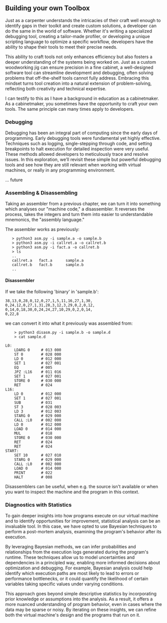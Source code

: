 
## Building your own Toolbox

Just as a carpenter understands the intricacies of their craft well enough
to identify gaps in their toolkit and create custom solutions, a developer
can do the same in the world of software. Whether it's writing a specialized
debugging tool, creating a tailor-made profiler, or developing a unique
scripting language to optimize a specific workflow, developers have
the ability to shape their tools to meet their precise needs.

This ability to craft tools not only enhances efficiency but also fosters
a deeper understanding of the systems being worked on. Just as a custom
woodworking jig can ensure precision in a fine cabinet, a well-designed
software tool can streamline development and debugging, often solving
problems that off-the-shelf tools cannot fully address. Embracing this
mindset turns tool creation into a natural extension of problem-solving,
reflecting both creativity and technical expertise.

I can testify to this as I have a background in education as a cabinetmaker.
As a cabinetmaker, you sometimes have the opportunity to craft your own tools.
The same principle can many times apply to developers.


### Debugging

Debugging has been an integral part of computing since
the early days of programming. Early debugging tools were
fundamental yet highly effective. Techniques such as logging,
single-stepping through code, and setting breakpoints to halt
execution for detailed inspection were very useful. These
methods allowed developers to meticulously trace and resolve
issues. In this exploration, we’ll revisit these simple but
powerful debugging tools and see how they are still relevant
when working with virtual machines, or really in any programming
environment.

... future



### Assembling & Disassembling

Taking an assembler from a previous chapter, we can turn it into something which
analyses our "machine code," a disassembler. It reverses the process,
takes the integers and turn them into easier to understandable mnemonics,
the "assembly language."

The assembler works as previously:

```shell
   > python3 asm.py -i sample.a -o sample.b
   > python3 asm.py -i callret.a -o callret.b
   > python3 asm.py -i fact.a -o callret.b
   > ls
   ..
   callret.a   fact.a      sample.a
   callret.b   fact.b      sample.b
   ..
```

#### Disassembler

If we take the following 'binary' in 'sample.b':

```code
38,13,0,28,0,12,0,27,1,5,11,16,27,1,30,
0,24,12,0,27,1,31,28,3,12,3,29,0,2,0,12,
0,14,0,18,30,0,24,24,27,10,29,0,2,0,14,
0,22,8
```

we can convert it into what it previously was
assembled from:

```shell
    > python3 disasm.py -i sample.b -o sample.d
    > cat sample.d
```

```assembler
L0:
	LDARG 0     # 013 000
	ST 0        # 028 000
	LD 0        # 012 000
	SET 1       # 027 001
	EQ          # 005
	JPZ :L16    # 011 016
	SET 1       # 027 001
	STORE 0     # 030 000
	RET         # 024
L16:
	LD 0        # 012 000
	SET 1       # 027 001
	SUB         # 031
	ST 3        # 028 003
	LD 3        # 012 003
	STARG 0     # 029 000
	CALL :L0    # 002 000
	LD 0        # 012 000
	LOAD 0      # 014 000
	MUL         # 018
	STORE 0     # 030 000
	RET         # 024
	RET         # 024
START:
	SET 10      # 027 010
	STARG 0     # 029 000
	CALL :L0    # 002 000
	LOAD 0      # 014 000
	PRINT       # 022
	HALT        # 008
```

Disassemblers can be useful, when e.g. the source isn't available
or when you want to inspect the machine and the program in this
context.


### Diagnostics with Statistics

To gain deeper insights into how programs execute on our virtual machine and to
identify opportunities for improvement, statistical analysis can be an invaluable
tool. In this case, we have opted to use Bayesian techniques to perform a
post-mortem analysis, examining the program's behavior after its execution.

By leveraging Bayesian methods, we can infer probabilities and relationships from
the execution logs generated during the program's runtime. These techniques allow
us to model uncertainties and dependencies in a principled way, enabling more
informed decisions about optimization and debugging. For example, Bayesian analysis
could help identify which execution paths are most likely to lead to errors or
performance bottlenecks, or it could quantify the likelihood of certain variables
taking specific values under varying conditions.

This approach goes beyond simple descriptive statistics by incorporating prior
knowledge or assumptions into the analysis. As a result, it offers a more nuanced
understanding of program behavior, even in cases where the data may be sparse or
noisy. By iterating on these insights, we can refine both the virtual machine's
design and the programs that run on it.


